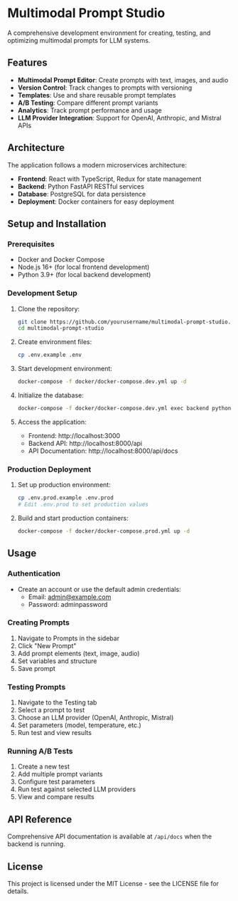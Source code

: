 # Multimodal Prompt Studio

A comprehensive development environment for creating, testing, and optimizing multimodal prompts for LLM systems.

## Features

- **Multimodal Prompt Editor**: Create prompts with text, images, and audio
- **Version Control**: Track changes to prompts with versioning
- **Templates**: Use and share reusable prompt templates
- **A/B Testing**: Compare different prompt variants
- **Analytics**: Track prompt performance and usage
- **LLM Provider Integration**: Support for OpenAI, Anthropic, and Mistral APIs

## Architecture

The application follows a modern microservices architecture:

- **Frontend**: React with TypeScript, Redux for state management
- **Backend**: Python FastAPI RESTful services
- **Database**: PostgreSQL for data persistence
- **Deployment**: Docker containers for easy deployment

## Setup and Installation

### Prerequisites

- Docker and Docker Compose
- Node.js 16+ (for local frontend development)
- Python 3.9+ (for local backend development)

### Development Setup

1. Clone the repository:
   ```bash
   git clone https://github.com/yourusername/multimodal-prompt-studio.git
   cd multimodal-prompt-studio
   ```

2. Create environment files:
   ```bash
   cp .env.example .env
   ```

3. Start development environment:
   ```bash
   docker-compose -f docker/docker-compose.dev.yml up -d
   ```

4. Initialize the database:
   ```bash
   docker-compose -f docker/docker-compose.dev.yml exec backend python init_db.py
   ```

5. Access the application:
   - Frontend: http://localhost:3000
   - Backend API: http://localhost:8000/api
   - API Documentation: http://localhost:8000/api/docs

### Production Deployment

1. Set up production environment:
   ```bash
   cp .env.prod.example .env.prod
   # Edit .env.prod to set production values
   ```

2. Build and start production containers:
   ```bash
   docker-compose -f docker/docker-compose.prod.yml up -d
   ```

## Usage

### Authentication

- Create an account or use the default admin credentials:
  - Email: admin@example.com
  - Password: adminpassword

### Creating Prompts

1. Navigate to Prompts in the sidebar
2. Click "New Prompt"
3. Add prompt elements (text, image, audio)
4. Set variables and structure
5. Save prompt

### Testing Prompts

1. Navigate to the Testing tab
2. Select a prompt to test
3. Choose an LLM provider (OpenAI, Anthropic, Mistral)
4. Set parameters (model, temperature, etc.)
5. Run test and view results

### Running A/B Tests

1. Create a new test
2. Add multiple prompt variants
3. Configure test parameters
4. Run test against selected LLM providers
5. View and compare results

## API Reference

Comprehensive API documentation is available at `/api/docs` when the backend is running.

## License

This project is licensed under the MIT License - see the LICENSE file for details.
